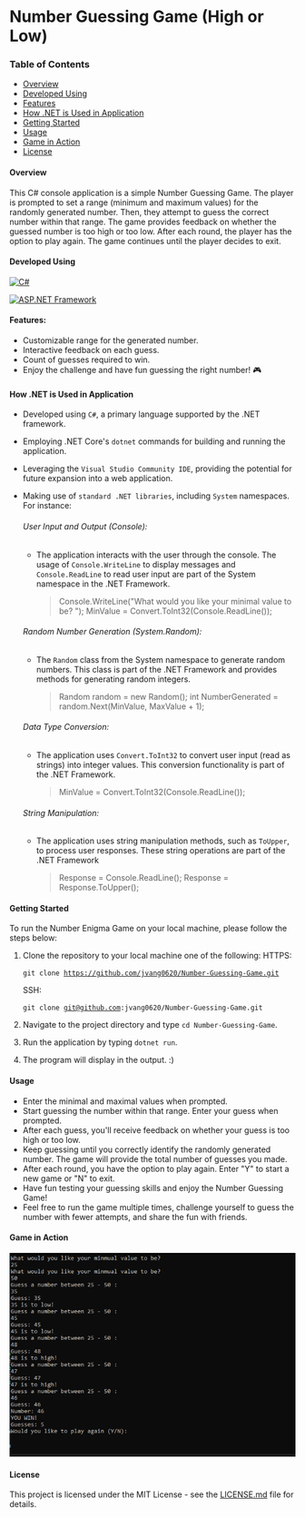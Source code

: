 # Number Guessing Game (High or Low)

### Table of Contents

- [Overview](#overview)
- [Developed Using](#developed-using)
- [Features](#features)
- [How .NET is Used in Application](#how-net-is-used-in-application)
- [Getting Started](#getting-started)
- [Usage](#usage)
- [Game in Action](#game-in-action)
- [License](#license)

#### Overview

This C# console application is a simple Number Guessing Game. The player is prompted to set a range (minimum and maximum values) for the randomly generated number. Then, they attempt to guess the correct number within that range. The game provides feedback on whether the guessed number is too high or too low. After each round, the player has the option to play again. The game continues until the player decides to exit.

#### Developed Using

[![C#](https://img.shields.io/badge/language-C%23-blue.svg?style=for-the-badge)](https://docs.microsoft.com/en-us/dotnet/csharp/)

[![ASP.NET Framework](https://img.shields.io/badge/ASP.NET-Framework-blueviolet.svg?style=for-the-badge)](https://dotnet.microsoft.com/apps/aspnet)

#### Features:

- Customizable range for the generated number.
- Interactive feedback on each guess.
- Count of guesses required to win.
- Enjoy the challenge and have fun guessing the right number! 🎮

#### How .NET is Used in Application

- Developed using `C#`, a primary language supported by the .NET framework.
- Employing .NET Core's `dotnet` commands for building and running the application.
- Leveraging the `Visual Studio Community IDE`, providing the potential for future expansion into a web application.
- Making use of `standard .NET libraries`, including `System` namespaces. For instance:

  ###### User Input and Output (Console):

  - The application interacts with the user through the console. The usage of `Console.WriteLine` to display messages and `Console.ReadLine` to read user input are part of the System namespace in the .NET Framework.
    <br>
    > Console.WriteLine("What would you like your minimal value to be? ");
    > MinValue = Convert.ToInt32(Console.ReadLine());

  ###### Random Number Generation (System.Random):

  - The `Random` class from the System namespace to generate random numbers. This class is part of the .NET Framework and provides methods for generating random integers.
    <br>
    > Random random = new Random();
    > int NumberGenerated = random.Next(MinValue, MaxValue + 1);

  ###### Data Type Conversion:

  - The application uses `Convert.ToInt32` to convert user input (read as strings) into integer values. This conversion functionality is part of the .NET Framework.
    <br>

    > MinValue = Convert.ToInt32(Console.ReadLine());

  ###### String Manipulation:

  - The application uses string manipulation methods, such as `ToUpper`, to process user responses. These string operations are part of the .NET Framework
    <br>

    > Response = Console.ReadLine();
    > Response = Response.ToUpper();

#### Getting Started

To run the Number Enigma Game on your local machine, please follow the steps below:

1. Clone the repository to your local machine one of the following:
   HTTPS: <pre><code>git clone https://github.com/jvang0620/Number-Guessing-Game.git</pre></code>
   SSH: <pre><code>git clone git@github.com:jvang0620/Number-Guessing-Game.git</code></pre>

2. Navigate to the project directory and type `cd Number-Guessing-Game`.

3. Run the application by typing `dotnet run`.

4. The program will display in the output. :)

#### Usage

- Enter the minimal and maximal values when prompted.
- Start guessing the number within that range. Enter your guess when prompted.
- After each guess, you'll receive feedback on whether your guess is too high or too low.
- Keep guessing until you correctly identify the randomly generated number. The game will provide the total number of guesses you made.
- After each round, you have the option to play again. Enter "Y" to start a new game or "N" to exit.
- Have fun testing your guessing skills and enjoy the Number Guessing Game!
- Feel free to run the game multiple times, challenge yourself to guess the number with fewer attempts, and share the fun with friends.

#### Game in Action

![Screenshot of game #1](/images/image-1.PNG)

#### License

This project is licensed under the MIT License - see the [LICENSE.md](https://opensource.org/license/mit/) file for details.
